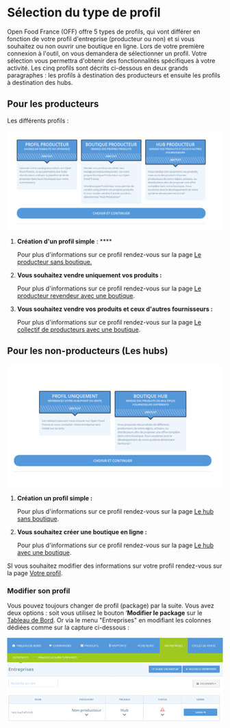 # Sélection du type de profil

Open Food France \(OFF\) offre 5 types de profils, qui vont différer en fonction de votre profil d'entreprise \(producteur ou non\) et si vous souhaitez ou non ouvrir une boutique en ligne. Lors de votre première connexion à l'outil, on vous demandera de sélectionner un profil. Votre sélection vous permettra d'obtenir des fonctionnalités spécifiques à votre activité. Les cinq profils sont décrits ci-dessous en deux grands paragraphes : les profils à destination des producteurs et ensuite les profils à destination des hubs.

## Pour les producteurs

Les différents profils :

![](../../.gitbook/assets/image%20%2857%29.png)

1. **Création d'un profil simple** : ****

   Pour plus d'informations sur ce profil rendez-vous sur la page [Le producteur sans boutique.](../../les-differents-profils-utilisateurs/le-producteur-sans-boutique.md)

2. **Vous souhaitez vendre uniquement vos produits :** 

   Pour plus d'informations sur ce profil rendez-vous sur la page [Le producteur revendeur avec une boutique](../../les-differents-profils-utilisateurs/le-producteur-revendeur-avec-une-boutique.md).

3. **Vous souhaitez vendre vos produits et ceux d'autres fournisseurs :**

   Pour plus d'informations sur ce profil rendez-vous sur la page [Le collectif de producteurs avec une boutique](../../les-differents-profils-utilisateurs/le-collectif-de-producteurs-avec-une-boutique.md).

## Pour les non-producteurs \(Les hubs\)

![](../../.gitbook/assets/image%20%2838%29.png)

1. **Création un profil simple :**

   Pour plus d'informations sur ce profil rendez-vous sur la page [Le hub sans boutique](../../les-differents-profils-utilisateurs/le-hub-non-producteur-sans-boutique-en-ligne.md).

2. **Vous souhaitez créer une boutique en ligne :**

   Pour plus d'informations sur ce profil rendez-vous sur la page [Le hub avec une boutique](../../les-differents-profils-utilisateurs/le-hub-non-producteur-avec-boutique-en-ligne.md).

SI vous souhaitez modifier des informations sur votre profil rendez-vous sur la page [Votre profil](./).

### Modifier son profil

Vous pouvez toujours changer de profil \(package\) par la suite. Vous avez deux options : soit vous utilisez le bouton ‘**Modifier le package** sur le [Tableau de Bord](../tableau-de-bord.md). Or via le menu "Entreprises" en modifiant les colonnes dédiées comme sur la capture ci-dessous : 

![](../../.gitbook/assets/image%20%2842%29.png)


